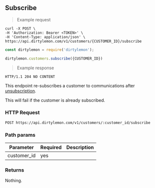 ## Subscribe

> Example request

```shell
curl -X POST \
-H 'Authorization: Bearer <TOKEN>' \
-H 'Content-Type: application/json' \
https://api.dirtylemon.com/v1/customers/{CUSTOMER_ID}/subscribe
```

```javascript
const dirtylemon = require('dirtylemon');

dirtylemon.customers.subscribe({CUSTOMER_ID})
```

> Example response

```http
HTTP/1.1 204 NO CONTENT
```

This endpoint re-subscribes a customer to communications after [unsubscription](#unsubscribe).

<aside class="notice">
  This will fail if the customer is already subscribed.
</aside>

### HTTP Request

`POST https://api.dirtylemon.com/v1/customers/:customer_id/subscribe`

### Path params

| Parameter | Required | Description |
| --------- | -------- | ------------|
| customer_id | yes |  |

### Returns

Nothing.
